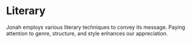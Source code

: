 # Literary

Jonah employs various literary techniques to convey its message. Paying attention to genre, structure, and style enhances our appreciation.

